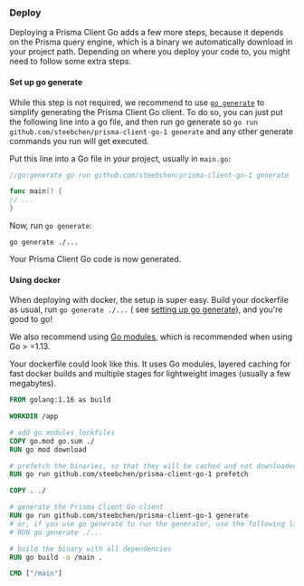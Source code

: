 ### Deploy

Deploying a Prisma Client Go adds a few more steps, because it depends on the Prisma query engine, which is a binary we
automatically download in your project path. Depending on where you deploy your code to, you might need to follow some
extra steps.

#### Set up go generate

While this step is not required, we recommend to use [`go generate`](https://blog.golang.org/generate) to simplify
generating the Prisma Client Go client. To do so, you can just put the following line into a go file, and then run go
generate so `go run github.com/steebchen/prisma-client-go-1 generate` and any other generate commands you run will get
executed.

Put this line into a Go file in your project, usually in `main.go`:

```go
//go:generate go run github.com/steebchen/prisma-client-go-1 generate

func main() {
// ...
}
```

Now, run `go generate`:

```shell script
go generate ./...
```

Your Prisma Client Go code is now generated.

#### Using docker

When deploying with docker, the setup is super easy. Build your dockerfile as usual, run `go generate ./...` (
see [setting up go generate](#set-up-go-generate)), and you're good to go!

We also recommend using [Go modules](https://blog.golang.org/using-go-modules), which is recommended when using Go >
=1.13.

Your dockerfile could look like this. It uses Go modules, layered caching for fast docker builds and multiple stages for
lightweight images (usually a few megabytes).

```dockerfile
FROM golang:1.16 as build

WORKDIR /app

# add go modules lockfiles
COPY go.mod go.sum ./
RUN go mod download

# prefetch the binaries, so that they will be cached and not downloaded on each change
RUN go run github.com/steebchen/prisma-client-go-1 prefetch

COPY . ./

# generate the Prisma Client Go client
RUN go run github.com/steebchen/prisma-client-go-1 generate
# or, if you use go generate to run the generator, use the following line instead
# RUN go generate ./...

# build the binary with all dependencies
RUN go build -o /main .

CMD ["/main"]
```
